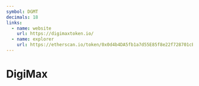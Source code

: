 ```yaml
---
symbol: DGMT
decimals: 18
links:
  - name: website
    url: https://digimaxtoken.io/
  - name: explorer
    url: https://etherscan.io/token/0x0d4b4DA5fb1a7d55E85f8e22f728701cEB6E44C9
---
```


# DigiMax

